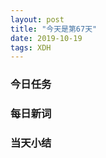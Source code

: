 ```yaml
---  
layout: post  
title: "今天是第67天"  
date: 2019-10-19
tags: XDH    
---  
```


### 今日任务

### 每日新词

### 当天小结
